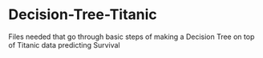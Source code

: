# Decision-Tree-Titanic
Files needed that go through basic steps of making a Decision Tree on top of Titanic data predicting Survival
